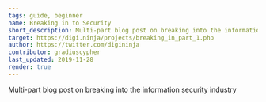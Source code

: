 ```yaml
---
tags: guide, beginner
name: Breaking in to Security
short_description: Multi-part blog post on breaking into the information security industry
target: https://digi.ninja/projects/breaking_in_part_1.php
author: https://twitter.com/digininja
contributor: gradiuscypher
last_updated: 2019-11-28
render: true
---
```


Multi-part blog post on breaking into the information security industry